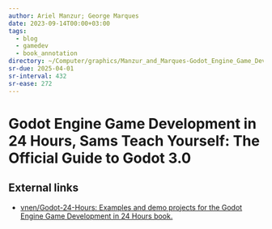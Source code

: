 ```yaml
---
author: Ariel Manzur; George Marques
date: 2023-09-14T00:00+03:00
tags:
  - blog
  - gamedev
  - book_annotation
directory: ~/Computer/graphics/Manzur_and_Marques-Godot_Engine_Game_Development/
sr-due: 2025-04-01
sr-interval: 432
sr-ease: 272
---
```


# Godot Engine Game Development in 24 Hours, Sams Teach Yourself: The Official Guide to Godot 3.0

## External links

- [vnen/Godot-24-Hours: Examples and demo projects for the Godot Engine
Game Development in 24 Hours book.](https://github.com/vnen/Godot-24-Hours)
